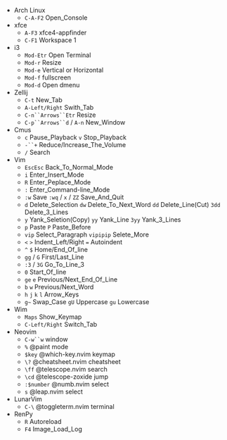 - Arch Linux
	- `C-A-F2` Open_Console
- xfce
	- `A-F3` xfce4-appfinder
	- `C-F1` Workspace 1
- i3
	- `Mod-Etr` Open Terminal
	- `Mod-r` Resize
	- `Mod-e` Vertical or Horizontal
	- `Mod-f` fullscreen
	- `Mod-d` Open dmenu
- Zellij
	- `C-t` New_Tab
	- `A-Left/Right` Swith_Tab
	- `C-n``Arrows``Etr` Resize
	- `C-p``Arrows``d` / `A-n` New_Window
- Cmus
	- `c` Pause_Playback `v` Stop_Playback
	- `-``+` Reduce/Increase_The_Volume
	- `/` Search
- Vim
	- `EscEsc` Back_To_Normal_Mode
	- `i` Enter_Insert_Mode
	- `R` Enter_Peplace_Mode
	- `:` Enter_Command-line_Mode
	- `:w` Save `:wq` / `x` / `ZZ` Save_And_Quit
	- `d` Delete_Selection `dw` Delete_To_Next_Word `dd` Delete_Line(Cut) `3dd` Delete_3_Lines
	- `y` Yank_Seletion(Copy) `yy` Yank_Line `3yy` Yank_3_Lines
	- `p` Paste `P` Paste_Before
	- `vip` Select_Paragraph `vipipip` Selete_More
	- `<` `>` Indent_Left/Right `=` Autoindent
	- `^` `$` Home/End_Of_line
	- `gg` / `G` First/Last_Line
	- `:3` / `3G` Go_To_Line_3
	- `0` Start_Of_line
	- `ge` `e` Previous/Next_End_Of_Line
	- `b` `w` Previous/Next_Word
	- `h` `j` `k` `l` Arrow_Keys
	- `g~` Swap_Case `gU` Uppercase `gu` Lowercase
- Wim
	- `Maps` Show_Keymap
	- `C-Left/Right` Switch_Tab
- Neovim
	- `C-w``w` window
	- `%` @paint mode
	- `$key` @which-key.nvim keymap
	- `\?` @cheatsheet.nvim cheatsheet
	- `\ff` @telescope.nvim search
	- `\cd` @telescope-zoxide jump
	- `:$number` @numb.nvim select
	- `s` @leap.nvim select
- LunarVim
	- `C-\` @toggleterm.nvim terminal
- RenPy
	- `R` Autoreload
	- `F4` Image_Load_Log